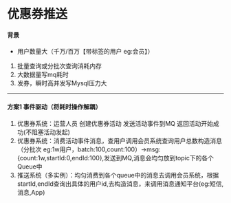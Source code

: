 # 优惠券推送
#### 背景
* 用户数量大（千万/百万【带标签的用户 eg:会员】）
1. 批量查询或分批次查询消耗内存
2. 大数据量写mq耗时
3. 发券，瞬时高并发写Mysql压力大

<hr/>

#### 方案1 事件驱动（将耗时操作解耦）
1. 优惠券系统：运营人员 创建优惠券活动 发送活动事件到MQ 返回活动开始成功(不阻塞活动发起)
2. 优惠券系统：消费活动事件消息，查用户调用会员系统查询用户总数构造消息（分批次 eg:1w用户，batch:100,count:100）->msg:{count:1w,startId:0,endId:100},发送到MQ,消息会均匀放到topic下的各个Queue中
3. 推送系统（多实例）：均匀消费到各个queue中的消息去调用会员系统，根据startId,endId查询出具体的用户id,去构造消息，来调用消息通知平台(eg:短信,消息,App)
